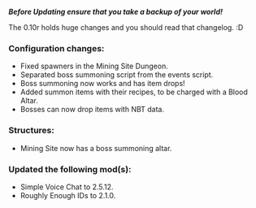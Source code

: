***Before Updating ensure that you take a backup of your world!***

The 0.10r holds huge changes and you should read that changelog. :D

### **__Configuration changes:__**
* Fixed spawners in the Mining Site Dungeon.
* Separated boss summoning script from the events script.
* Boss summoning now works and has item drops!
* Added summon items with their recipes, to be charged with a Blood Altar.
* Bosses can now drop items with NBT data.

### **__Structures:__**
* Mining Site now has a boss summoning altar.

### **__Updated the following mod(s):__**
* Simple Voice Chat to 2.5.12.
* Roughly Enough IDs to 2.1.0.